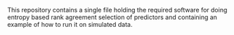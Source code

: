 This repository contains a single file holding the required software for doing entropy based rank agreement selection of predictors and containing an example of how to run it on simulated data.
